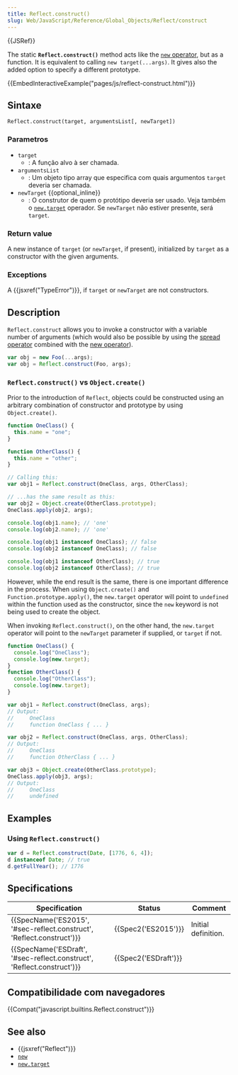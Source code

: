 ```yaml
---
title: Reflect.construct()
slug: Web/JavaScript/Reference/Global_Objects/Reflect/construct
---
```


{{JSRef}}

The static **`Reflect.construct()`** method acts like the [`new` operator](/pt-BR/docs/Web/JavaScript/Reference/Operators/new), but as a function. It is equivalent to calling `new target(...args)`. It gives also the added option to specify a different prototype.

{{EmbedInteractiveExample("pages/js/reflect-construct.html")}}

## Sintaxe

```
Reflect.construct(target, argumentsList[, newTarget])
```

### Parametros

- `target`
  - : A função alvo à ser chamada.
- `argumentsList`
  - : Um objeto tipo array que especifica com quais argumentos `target` deveria ser chamada.
- `newTarget` {{optional_inline}}
  - : O construtor de quem o protótipo deveria ser usado. Veja também o [`new.target`](/pt-BR/docs/Web/JavaScript/Reference/Operators/new.target) operador. Se `newTarget` não estiver presente, será `target`.

### Return value

A new instance of `target` (or `newTarget`, if present), initialized by `target` as a constructor with the given arguments.

### Exceptions

A {{jsxref("TypeError")}}, if `target` or `newTarget` are not constructors.

## Description

`Reflect.construct` allows you to invoke a constructor with a variable number of arguments (which would also be possible by using the [spread operator](/pt-BR/docs/Web/JavaScript/Reference/Operators/Spread_operator) combined with the [new operator](/pt-BR/docs/Web/JavaScript/Reference/Operators/new)).

```js
var obj = new Foo(...args);
var obj = Reflect.construct(Foo, args);
```

### `Reflect.construct()` vs `Object.create()`

Prior to the introduction of `Reflect`, objects could be constructed using an arbitrary combination of constructor and prototype by using `Object.create()`.

```js
function OneClass() {
  this.name = "one";
}

function OtherClass() {
  this.name = "other";
}

// Calling this:
var obj1 = Reflect.construct(OneClass, args, OtherClass);

// ...has the same result as this:
var obj2 = Object.create(OtherClass.prototype);
OneClass.apply(obj2, args);

console.log(obj1.name); // 'one'
console.log(obj2.name); // 'one'

console.log(obj1 instanceof OneClass); // false
console.log(obj2 instanceof OneClass); // false

console.log(obj1 instanceof OtherClass); // true
console.log(obj2 instanceof OtherClass); // true
```

However, while the end result is the same, there is one important difference in the process. When using `Object.create()` and `Function.prototype.apply()`, the `new.target` operator will point to `undefined` within the function used as the constructor, since the `new` keyword is not being used to create the object.

When invoking `Reflect.construct()`, on the other hand, the `new.target` operator will point to the `newTarget` parameter if supplied, or `target` if not.

```js
function OneClass() {
  console.log("OneClass");
  console.log(new.target);
}
function OtherClass() {
  console.log("OtherClass");
  console.log(new.target);
}

var obj1 = Reflect.construct(OneClass, args);
// Output:
//     OneClass
//     function OneClass { ... }

var obj2 = Reflect.construct(OneClass, args, OtherClass);
// Output:
//     OneClass
//     function OtherClass { ... }

var obj3 = Object.create(OtherClass.prototype);
OneClass.apply(obj3, args);
// Output:
//     OneClass
//     undefined
```

## Examples

### Using `Reflect.construct()`

```js
var d = Reflect.construct(Date, [1776, 6, 4]);
d instanceof Date; // true
d.getFullYear(); // 1776
```

## Specifications

| Specification                                                          | Status               | Comment             |
| ---------------------------------------------------------------------- | -------------------- | ------------------- |
| {{SpecName('ES2015', '#sec-reflect.construct', 'Reflect.construct')}}  | {{Spec2('ES2015')}}  | Initial definition. |
| {{SpecName('ESDraft', '#sec-reflect.construct', 'Reflect.construct')}} | {{Spec2('ESDraft')}} |                     |

## Compatibilidade com navegadores

{{Compat("javascript.builtins.Reflect.construct")}}

## See also

- {{jsxref("Reflect")}}
- [`new`](/pt-BR/docs/Web/JavaScript/Reference/Operators/new)
- [`new.target`](/pt-BR/docs/Web/JavaScript/Reference/Operators/new.target)
